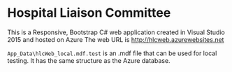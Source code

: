 # Hospital Liaison Committee 

This is a Responsive, Bootstrap C# web application created in Visual Studio 2015 and hosted on Azure  The web URL is http://hlcweb.azurewebsites.net

```App_Data\hlcWeb_local.mdf.test``` is an .mdf file that can be used for local testing.  It has the same structure as the Azure database.
